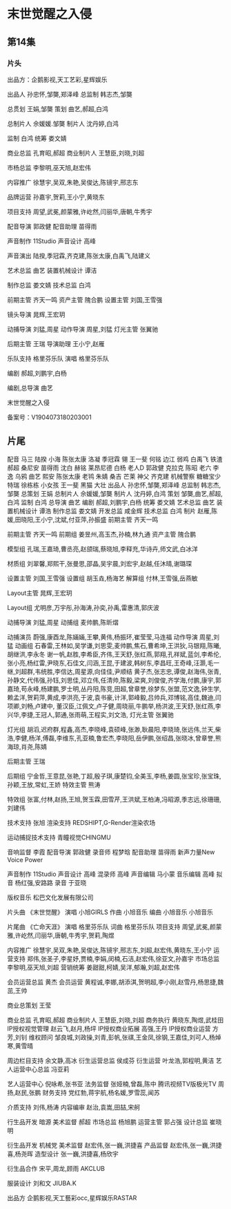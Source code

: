 # 末世觉醒之入侵

## 第14集

### 片头











出品方：企鹅影视,天工艺彩,星辉娱乐

出品人  孙忠怀,邹龑,郑泽峰
总监制  韩志杰,邹龑

总贯划 王娟,邹龑
策划  曲艺,郝超,白鸿

总制片人  佘媛媛.邹龑
制片人  沈丹婷,白鸿

监制  白鸿
统筹  娄文婧

商业总监  孔育昭,郝超
商业制片人  王慧臣,刘晓,刘超

市杨总监  李黎明,巫天旭,赵宏伟


内容推广  徐慧宇,吴双,朱艳,吴俊达,陈镜宇,邢志东

品牌运营  孙嘉宇,贺莉,王小宁,黄晓东

项目支持  周望,武冕,颜蒙雅,许屹然,闫丽华,唐朝,牛秀宇

配音导演  郭政健
配音助理  苗得雨

声音制作  11Studio
声音设计  高峰

声音演出  陆揆,季冠霖,齐克建,陈张太康,白禹飞,陆建义

艺术总监  曲艺
装置机械设计  谭洁

制作总监  娄文婧
技术总监  白鸿


前期主管  齐天一鸣
资产主管  隗合鹏
设置主管  刘国,王雪强

镜头导演  晁辉,王宏玥

动捕导演  刘猛,周星
动作导演  周星,刘猛
灯光主管  张翼驰

后期主管  王瑞
导演助理  王小宁,赵雁


乐队支持  格里芬乐队
演唱  格里芬乐队

编剧  郝超,刘鹏宇,白杨

编剧,总导演  曲艺

末世觉醒之入侵  

备案号：V1904073180203001

## 片尾

配音
马三  陆揆
小海  陈张太康
洛凝  季冠霖
翎  王一斐
何铭  边江
弱鸡  白禹飞
铁渣  郝超
桑尼安  苗得雨
沈白  赫铭
莱昂尼德  白杨
老人D  郭政健
克拉克  陈昭
老六  李逸
乌鸦  曲艺
熙安  陈张太康
老鸨  朱婧
桑吉  芒莱
神父  齐克建
机械警察  糖糖宝少
特瑞  徐栋栋
小女孩  王一斐
黑猫  大壮
出品人  孙忠怀,邹龑,郑泽峰
总监制  韩志杰,邹龑
总策划  王娟
总制片人  佘媛媛,邹龑
制片人  沈丹婷,白鸿
策划  邹龑,曲艺,郝超,白鸿
监制  白鸿
总导演  曲艺
编剧  郝超,刘鹏宇,白杨
统筹  娄文婧
艺术总监  曲艺
装置机械设计  谭浩
制作总监  娄文婧
开发总监  咸金辉
技术总监  白鸿
制片  赵雁,陈媛,田晓阳,王小宁,沈斌,付亚萍,孙振盛
前期主管  齐天一鸣

前期主管  齐天一鸣
前期组  姜昱州,高玉杰,孙楠,林九通
资产主管  隗合鹏

模型组
孔瑞,王嘉琦,曹丞亮,赵颌瑞,蔡晓旭,李释充,华诗卉,师文武,白冰洋

材质组  刘翠馨,郑熙干,张曼思,邵晶,吴宇晨,刘宏宇,赵越,任沐晴,谢璐琛

设置主管  刘国,王雪强
设置组  胡玉垚,杨海艺
解算组  付林,王雪强,岳燕敏

Layout主管  晁辉,王宏玥

Layout组  尤明彦,万宇彤,孙海涛,孙奕,孙禹,雷惠清,郭庆波

动捕导演  刘猛,周星
动捕组  麦帅鹏,陈昕熠

动捕演员  蔚强,康酉龙,陈婳婳,王攀,黄伟,杨振环,崔莹莹,马连福
动作导演  周星,刘猛
动画组  石春雷,王林如,吴学谦,刘思雯,麦帅鹏,焦石,曹希坤,王洪狄,马银翔,陈曦,胡继洪,李永冬
谢一帆,赵胜,李希臣,齐伟,王天舒,张红燕,郭翔,孔祥斌,蓝剑,李希伦,张小亮,杨红雷,尹晓东,石佳文,闫涵,王昆,于建波,韩树东,李昌旺,王奇峰,汪灏,毛一继,刘超群,韦统胜,李信达,周星源,向佳佳,尹顺结
黄子杰,张志忠,谭俊,赵海伟,张青,孙静文,代伟强,孙钰,刘思佳,邓立伟,任清帅,陈毅,梁爽,刘俊俊,齐学海,付鹏,康宇,郭嘉琦,苟永峰,杨建鹏,罗士明,丛丹阳,陈竞,田超,曾章誉,徐梦东,张盟,范文逸,钟生学,赖孟洋,贺莉萍,黄成,李洪亮,于波,袁书豪,计洋,郭峰毅,吕帅兵,邓博铭,高佳,魏迪,闫项卿,刘畅,卢建中,
董汉臣,江佩文,卢子健,周晓丽,牛鹏举,杨洪波,王天舒,张红燕,李兴华,李捷,王冠人,郭通,张雨萌,王程实,刘文浩,
灯光主管  张翼驰

灯光组
胡滔,迟府群,程鑫,高杰,李晓峰,袁硕峰,张渺,耿晨阳,李晓琦,张远伟,兰天,柴浩,李健,杨洋,傅磊,李维东,孔亚楠,鲁宏杰,李晓阳,岳伊鹏,张绍昌,张晓冰,曾章誉,熊海琼,肖尧,陈婧

后期主管  王瑞

后期组
宁金哲,王意昆,张艳,丁超,殷子琪,康楚钧,全美玉,李杨,姜圆,张宝珍,张宝珠,孙颖,王放,常虹,王娇
特效主管  熊涛

特效组
张富,付林,赵扬,王旭,贺玉霖,田雪芹,王洪斌,王柏涛,冯昭源,季志远,徐珊珊,刘建伟

技术支持  张旭
渲染支持  REDSHIPT,G-Render渲染农场

运动捕捉技术支持  青瞳视觉CHINGMU

音响监督  李霞
配音导演  郭政健
录音师  程梦晗
配音助理  苗得雨
新声力量New Voice Power

声音制作  11Studio
声音设计  高峰
混录师  高峰
声音编辑  马小蒙
音乐编辑  高峰
拟音  杨红强,安路路
录音  于亚晓

版权音乐  松巴文化发展有限公司

片头曲  《末世觉醒》
演唱  小旭GIRLS
作曲  小旭音乐
编曲  小旭音乐
小旭音乐

片尾曲  《亡命天涯》
演唱  格里芬乐队
词曲  格里芬乐队
项目支持  周望,武冕,颜蒙雅,许屹然,闫丽华,唐朝,牛秀宇,贺莉,陶煜

内容推广  徐慧宇,吴双,朱艳,吴俊达,陈镜宇,邢志东,刘超,赵宏伟,黄晓东,王小宁
运营支持  郑伟,张圣子,李星妤,贾楠,李娟,闵楠,石洁,赵宏伟,徐亚文,孙嘉宇
市场总监  李黎明,巫天旭,刘超
营销统筹  姜甜甜,柯婧,吴洋,郁瀚,刘超,赵宏伟

会员运营总监  黄杰
会员运营  黄程诚,李娜,胡添淇,贺明超,李小刚,赵雪丹,杨思捷,魏茁,王帅

商业总策划  王莹

商业总监  孔育昭,郝超
商业制片人  王慧臣,刘晓,刘超
商务执行  黄晓东,陶煜,武桂田
IP授权视觉管理  赵云飞,赵月,杨坪
IP授权商业拓展  高强,王丹
IP授权商业运营  方芳,刘钊
维权顾问  邹良城,刘政操,刘青,彭帆,张祺,王金凤,徐钢,王嘉佳,刘可人,杨焯寒,黄雪晴

周边栏目支持  余文静,高冰
衍生运营总监  侯成芬
衍生运营  叶龙浩,郭程明,黄洁
艺人运营中心总监  冯亚莉

艺人运营中心  倪咏希,张书亚
法务监督  张娅楠,曾磊,陈中
腾讯视频TV版极光TV  周扬,赵民,张鹏
财务支持  党红勃,蒋宇航,杨名媛,罗雪蕊,闻苏

介质支持  刘伟,杨涛
内容编审  赵治,袁嵩,田喆,宋舸

行生品开发  暗源
美术监督  郝超
市场总监  杨旭鹏
运营主管  郭占强
设计总监  崔晓明

衍生品开发  机械党
美术监督  赵宏伟,张一巍,洪捷喜
产品监督  赵宏伟,张一巍,洪捷喜,杨尧晖
造型设计  张一巍,洪捷喜,杨欣宇

衍生品合作  宋平,周龙,顾雨
AKCLUB

服装设计  刘和文
JIUBA.K

出品方  企鹅影视,天工藝彩occ,星辉娱乐RASTAR